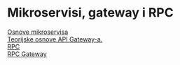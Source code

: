 # Mikroservisi, gateway i RPC

<a href='https://github.com/lukaDoric/SOA/blob/main/MikroservisiGatewayRPC/mikroservisi.md'>Osnove mikroservisa</a>  
<a href='https://github.com/lukaDoric/SOA/blob/main/MikroservisiGatewayRPC/api-gateway.md'>Teorijske osnove API Gateway-a.</a>  
<a href='https://github.com/lukaDoric/SOA/blob/main/MikroservisiGatewayRPC/rpc.md'>RPC</a>  
<a href='https://github.com/lukaDoric/SOA/blob/main/MikroservisiGatewayRPC/rpc-gateway.md'>RPC Gateway</a>
